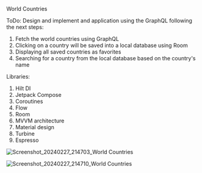 World Countries

ToDo: Design and implement and application using the GraphQL following the next steps:

1. Fetch the world countries using GraphQL
2. Clicking on a country will be saved into a local database using Room
3. Displaying all saved countries as favorites
4. Searching for a country from the local database based on the country's name

Libraries:

1. Hilt DI
2. Jetpack Compose
3. Coroutines
4. Flow
5. Room
6. MVVM architecture
7. Material design
8. Turbine
9. Espresso

 
 ![Screenshot_20240227_214703_World Countries](https://github.com/noemibalazs/WorldCountries/assets/33603567/54cc4218-a057-4b96-a4eb-087af3ac888f)
 
![Screenshot_20240227_214710_World Countries](https://github.com/noemibalazs/WorldCountries/assets/33603567/bc77f92e-f405-40a6-9edb-5f46eae0012f)
